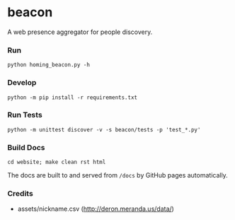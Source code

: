 # beacon
A web presence aggregator for people discovery.

### Run
`python homing_beacon.py -h`

### Develop
`python -m pip install -r requirements.txt`

### Run Tests
`python -m unittest discover -v -s beacon/tests -p 'test_*.py'`

### Build Docs
`cd website; make clean rst html`

The docs are built to and served from `/docs` by GitHub pages automatically.

### Credits
* assets/nickname.csv (http://deron.meranda.us/data/)
